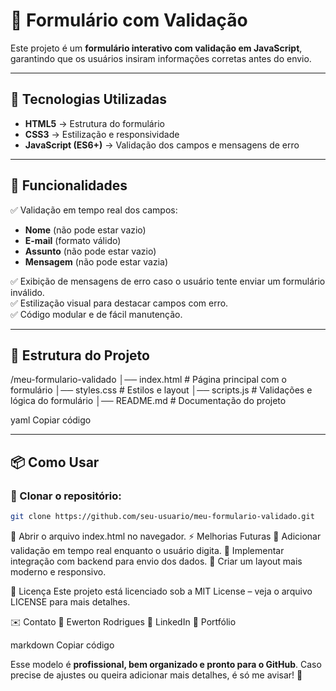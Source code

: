 # 📝 Formulário com Validação

Este projeto é um **formulário interativo com validação em JavaScript**, garantindo que os usuários insiram informações corretas antes do envio.

---

## 🚀 Tecnologias Utilizadas

- **HTML5** → Estrutura do formulário
- **CSS3** → Estilização e responsividade
- **JavaScript (ES6+)** → Validação dos campos e mensagens de erro

---

## 📌 Funcionalidades

✅ Validação em tempo real dos campos:  
- **Nome** (não pode estar vazio)  
- **E-mail** (formato válido)  
- **Assunto** (não pode estar vazio)  
- **Mensagem** (não pode estar vazia)  

✅ Exibição de mensagens de erro caso o usuário tente enviar um formulário inválido.  
✅ Estilização visual para destacar campos com erro.  
✅ Código modular e de fácil manutenção.

---

## 📂 Estrutura do Projeto

/meu-formulario-validado │── index.html # Página principal com o formulário │── styles.css # Estilos e layout │── scripts.js # Validações e lógica do formulário │── README.md # Documentação do projeto

yaml
Copiar código

---

## 📦 Como Usar

### 🔹 Clonar o repositório:
```sh
git clone https://github.com/seu-usuario/meu-formulario-validado.git
````
🔹 Abrir o arquivo index.html no navegador.
⚡ Melhorias Futuras
🔹 Adicionar validação em tempo real enquanto o usuário digita.
🔹 Implementar integração com backend para envio dos dados.
🔹 Criar um layout mais moderno e responsivo.

📄 Licença
Este projeto está licenciado sob a MIT License – veja o arquivo LICENSE para mais detalhes.

✉️ Contato
📩 Ewerton Rodrigues
🔗 LinkedIn
📂 Portfólio

markdown
Copiar código

Esse modelo é **profissional, bem organizado e pronto para o GitHub**. Caso precise de ajustes ou queira adicionar mais detalhes, é só me avisar! 🚀






